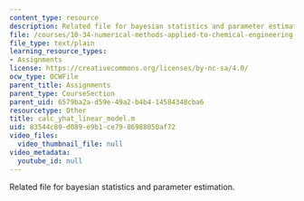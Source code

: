```yaml
---
content_type: resource
description: Related file for bayesian statistics and parameter estimation.
file: /courses/10-34-numerical-methods-applied-to-chemical-engineering-fall-2005/83544c89d089e9b1ce7986988050af72_calc_yhat_linear_model.m
file_type: text/plain
learning_resource_types:
- Assignments
license: https://creativecommons.org/licenses/by-nc-sa/4.0/
ocw_type: OCWFile
parent_title: Assignments
parent_type: CourseSection
parent_uid: 6579ba2a-d59e-49a2-b4b4-14584348cba6
resourcetype: Other
title: calc_yhat_linear_model.m
uid: 83544c89-d089-e9b1-ce79-86988050af72
video_files:
  video_thumbnail_file: null
video_metadata:
  youtube_id: null
---
```

Related file for bayesian statistics and parameter estimation.